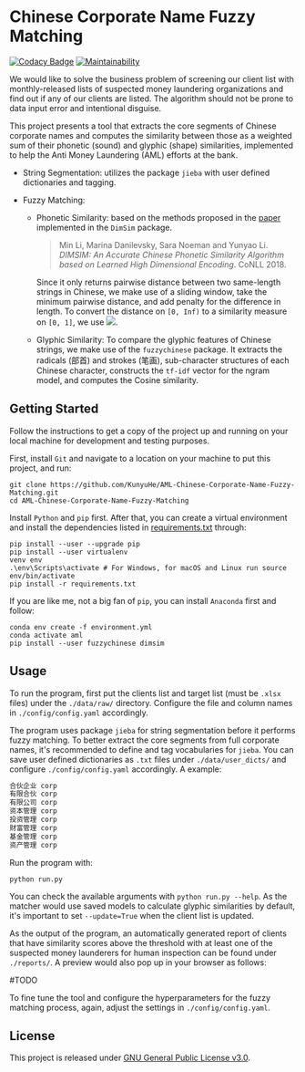 # Chinese Corporate Name Fuzzy Matching

[![Codacy Badge](https://api.codacy.com/project/badge/Grade/9be60533ac1e459fa8c5b5dd013b4930)](https://app.codacy.com/manual/kunyuhe/AML-Chinese-Corporate-Name-Fuzzy-Matching?utm_source=github.com&utm_medium=referral&utm_content=KunyuHe/AML-Chinese-Corporate-Name-Fuzzy-Matching&utm_campaign=Badge_Grade_Dashboard) [![Maintainability](https://api.codeclimate.com/v1/badges/9fb9bc71fa28a33d7937/maintainability)](https://codeclimate.com/github/KunyuHe/AML-Chinese-Corporate-Name-Fuzzy-Matching/maintainability)

We would like to solve the business problem of screening our client list with monthly-released lists of suspected money laundering organizations and find out if any of our clients are listed. The algorithm should not be prone to data input error and intentional disguise. 

This project presents a tool that extracts the core segments of Chinese corporate names and computes the similarity between those as a weighted sum of their phonetic (sound) and glyphic (shape) similarities, implemented to help the Anti Money Laundering (AML) efforts at the bank.

- String Segmentation: utilizes the package `jieba` with user defined dictionaries and tagging.

- Fuzzy Matching:
  - Phonetic Similarity: based on the methods proposed in the [paper](https://www.aclweb.org/anthology/K18-1043/) implemented in the `DimSim` package.

    >  Min Li, Marina Danilevsky, Sara Noeman and Yunyao Li. *DIMSIM: An Accurate Chinese Phonetic Similarity Algorithm based on Learned High Dimensional Encoding*. CoNLL 2018.

    Since it only returns pairwise distance between two same-length strings in Chinese, we make use of a sliding window, take the minimum pairwise distance, and add penalty for the difference in length. To convert the distance on `[0, Inf)` to a similarity measure on `[0, 1]`, we use <img src="https://render.githubusercontent.com/render/math?math=\text{similarity}=\frac{\text{arctan}(\text{dist})}{\frac{\pi}{2}}">.

  - Glyphic Similarity: To compare the glyphic features of Chinese strings, we make use of the `fuzzychinese` package. It extracts the radicals (部首) and strokes (笔画), sub-character structures of each Chinese character, constructs the `tf-idf` vector for the ngram model, and computes the Cosine similarity.

## Getting Started

Follow the instructions to get a copy of the project up and running on your local machine for development and testing purposes.

First, install `Git` and navigate to a location on your machine to put this project, and run:

```console
git clone https://github.com/KunyuHe/AML-Chinese-Corporate-Name-Fuzzy-Matching.git
cd AML-Chinese-Corporate-Name-Fuzzy-Matching
```

Install `Python` and `pip` first. After that, you can create a virtual environment and install the dependencies listed in [requirements.txt](./requirements.txt) through:

```console
pip install --user --upgrade pip
pip install --user virtualenv
venv env
.\env\Scripts\activate # For Windows, for macOS and Linux run source env/bin/activate
pip install -r requirements.txt
```

If you are like me, not a big fan of `pip`, you can install `Anaconda` first and follow:

```console
conda env create -f environment.yml
conda activate aml
pip install --user fuzzychinese dimsim
```



## Usage

To run the program, first put the clients list and target list (must be `.xlsx` files) under the `./data/raw/` directory. Configure the file and column names in `./config/config.yaml` accordingly.

The program uses package `jieba` for string segmentation before it performs fuzzy matching. To better extract the core segments from full corporate names, it's recommended to define and tag vocabularies for `jieba`. You can save user defined dictionaries as `.txt` files under `./data/user_dicts/` and configure `./config/config.yaml` accordingly. A example:

```txt
合伙企业 corp
有限合伙 corp
有限公司 corp
资本管理 corp
投资管理 corp
财富管理 corp
基金管理 corp
资产管理 corp
```

Run the program with:

```console
python run.py
```

You can check the available arguments with `python run.py --help`. As the matcher would use saved models to calculate glyphic similarities by default, it's important to set `--update=True` when the client list is updated.

As the output of the program, an automatically generated report of clients that have similarity scores above the threshold with at least one of the suspected money launderers for human inspection can be found under `./reports/`. A preview would also pop up in your browser as follows:

#TODO 

To fine tune the tool and configure the hyperparameters for the fuzzy matching process, again, adjust the settings in `./config/config.yaml`.

## License

This project is released under [GNU General Public License v3.0](./LICENSE).